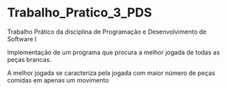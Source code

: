 # Trabalho_Pratico_3_PDS

Trabalho Prático da disciplina de Programação e Desenvolvimento de Software I

Implementação de um programa que procura a melhor jogada de todas as peças brancas.

A melhor jogada se caracteriza pela jogada com maior número de peças comidas em apenas um movimento
